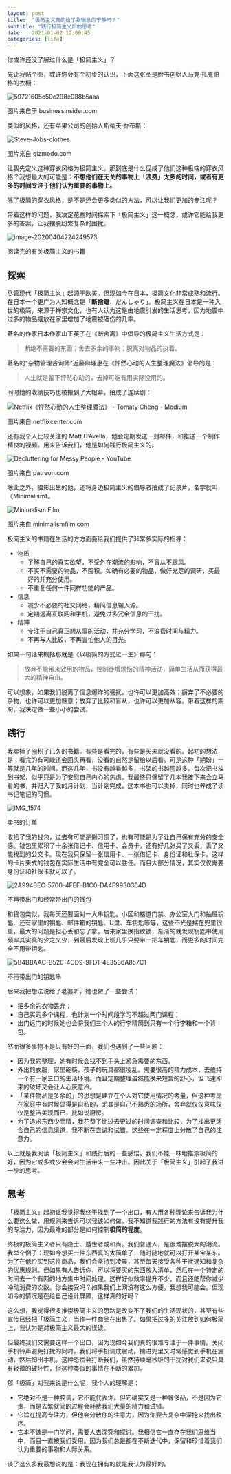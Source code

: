 ```yaml
---
layout: post
title:  "极简主义真的给了我喘息的宁静吗？"
subtitle: "践行极简主义后的思考"
date:   2021-01-02 12:00:45
categories: [life]
---
```



你或许还没了解过什么是「极简主义」？

先让我贴个图，或许你会有个初步的认识，下面这张图是脸书创始人马克·扎克伯格的衣橱：

![59721605c50c298e088b5aaa](https://tva1.sinaimg.cn/large/00831rSTgy1gdisc3udplj30u00u0wn4.jpg)

图片来自于 businessinsider.com

类似的风格，还有苹果公司的创始人斯蒂夫·乔布斯：

![Steve-Jobs-clothes](https://tva1.sinaimg.cn/large/00831rSTgy1gdise8kxg7j30sg0butal.jpg)

图片来自 gizmodo.com

让我先定义这种穿衣风格为极简主义。那到底是什么促成了他们这种极端的穿衣风格？我想最大的可能是：**不想他们在无关的事物上「浪费」太多的时间，或者有更多的时间专注于他们认为重要的事物上。**

除了极简的穿衣风格，是不是还会更多类似的方法，可以让我们更加的专注呢？

带着这样的问题，我决定花些时间探索下「极简主义」这一概念，或许它能给我更多的答案，让我摆脱纷繁复杂的困扰。

![image-20200404224249573](https://tva1.sinaimg.cn/large/00831rSTgy1gdist44jtfj30gx05qmzo.jpg)

阅读完的有关极简主义的书籍

## 探索

尽管现代「极简主义」起源于欧美。但现如今在日本，极简文化非常成熟和流行。在日本一个更广为人知概念是「**断捨離**、だんしゃり」。极简主义在日本是一种入世的极简，来源于禅宗文化，也有人认为这是由地震引发的生活思考，因为地震中过多的物品摆放在家里增加了地震被砸伤的几率。

著名的作家日本作家山下英子在《断舍离》中倡导的极简主义生活方式是：

> 断绝不需要的东西；舍去多余的事物；脱离对物品的执着。

著名的“杂物管理咨询师”近藤麻理惠在《怦然心动的人生整理魔法》倡导的是：

> 人生就是留下怦然心动的，去掉可能有用实际没用的。

同时她的收纳技巧也被搬到了大银幕，拍成了连续剧：

![Netflix《怦然心動的人生整理魔法》 - Tomaty Cheng - Medium](https://tva1.sinaimg.cn/large/00831rSTgy1gdjcaxny5pj30u00u0ahr.jpg)

图片来自 netflixcenter.com

还有我个人比较关注的 Matt D’Avella，他会定期发送一封邮件，和推送一个制作精良的视频。用来告诉我们，他是如何践行极简主义的。

![Decluttering for Messy People - YouTube](https://tva1.sinaimg.cn/large/00831rSTgy1gdjcciz7m6j30zk0k0teg.jpg)

图片来自 patreon.com

除此之外，摄影出生的他，还将身边极简主义的倡导者拍成了记录片，名字就叫《Minimalism》。

![Minimalism Film](https://tva1.sinaimg.cn/large/00831rSTgy1gdjcd0euylj30eo0motah.jpg)

图片来自 minimalismfilm.com

极简主义的书籍在生活的方方面面给我们提供了非常多实际的指导：

- 物质
  - 了解自己的真实欲望，不受外在潮流的影响，不盲从不跟风。
  - 不买不需要的物品，不囤积。如确有必要的物品，做好充足的调研，买最好的并充分使用。
  - 不重复任何一件同样功能的产品。
- 信息
  - 减少不必要的社交网络，精简信息输入源。
  - 定期远离互联网和手机，避免过多冗余信息的干扰。
- 精神
  - 专注于自己真正想从事的活动，并充分学习，不浪费时间与精力。
  - 不再与人比较，不再害怕他人的目光。

如果一句话来概括那就是《以极简的方式过一生》那句：

> 放弃不能带来效用的物品，控制徒增烦恼的精神活动，简单生活从而获得最大的精神自由。

可以想象，如果我们脱离了信息爆炸的骚扰，也许可以更加高效；摒弃了不必要的杂物，也许可以更加惬意；放弃了比较和盲从，也许可以更加从容。带着这样的期盼，我决定做一些小小的尝试。

## 践行

我卖掉了囤积了已久的书籍。有些是看完的，有些是买来就没看的。起初的想法是：看完的有可能还会回头再看，没看的自然是留给以后看。可是这种「期盼」一等就是几年的时间。而这几年，书没有越看越多，书架的书越囤越多。每次把书放到书架，似乎只是为了安慰自己内心的焦虑。我最终只保留了几本我接下来会立马看的书，并归入了我的月计划，当计划完成，这本书也可以卖掉，同时也养成了读书记笔记的习惯。

![IMG_1574](https://tva1.sinaimg.cn/large/00831rSTgy1gdj8uy85u8j30n01i3wlk.jpg)

卖书的订单

收拾了我的钱包，过去有可能是懒习惯了，也有可能是为了让自己保有充分的安全感。钱包里累积了十余张借记卡、信用卡、会员卡，还有好几张买了又丢，丢了又能找到的公交卡。现在我只保留一张信用卡、一张借记卡、身份证和社保卡。这样的卡片夹式的钱包在实际生活中有完全可以胜任。而且大部分情况，其实仅仅需要身份证和社保卡就可以了。

![2A994BEC-5700-4FEF-B1C0-DA4F9930364D](https://tva1.sinaimg.cn/large/00831rSTgy1gdisa6wqbdj30u00u0kjn.jpg)

不再带出门和经常带出门的钱包

和钱包类似，我每天还要面对一大串钥匙。小区和楼道门禁、办公室大门和抽屉钥匙、还有家里的钥匙、邮件箱的钥匙、U盘、车钥匙等等，这些不光是揣在兜里很重，最大的问题是担心丢和忘了拿。后来家里换指纹锁，渐渐的就发现钥匙串使用频率其实真的少之又少，到最后发现上班几乎只要带一把车钥匙，而更多的时间完全不用带钥匙。

![5B4BBAAC-B520-4CD9-9FD1-4E3536A857C1](https://tva1.sinaimg.cn/large/00831rSTgy1gdisa3bhfgj30u00u0e82.jpg)

不再带出门的钥匙串

后来我把想法说给了老婆听，她也做了一些尝试：

- 把多余的衣物丢弃；
- 自己买的多个课程，也计划一个时间段学习不超过两门课程；
- 出门远门的时候她也会将我们三个人的行李精简到只有一个行李箱和一个背包。

然而很多事物不是只有好的一面，我们也遇到了一些问题：

- 因为我的整理，她有时候会找不到手头上紧急需要的东西。
- 外出的衣服，家里碗筷，孩子的玩具都很凌乱。需要很高的精力成本，去维持一个有一家三口的生活环境。而且定期整理虽然能换来短暂的舒心，但飞速即来的破坏又会让人心灰意冷。
- 「某件物品是多余的」的思想是建立在个人对它使用情况的考量，但这种考虑在家庭中有时候显得是自私的，尤其是自己不熟悉的场所，舍弃就仅仅意味仅仅是整洁美观而已，比如说厨房。
- 为了追求东西少而精，我花费了比过去更过的时间调查和比较，为了找出更适合自己的信息渠道，我不断在尝试和试错。这些在一定程度上分散了自己的注意力。

以上就是我阅读「极简主义」和践行后的一些感悟。我们不能一味地推崇极简的好，因为它或多或少会会对生活带来一些冲击。因此关于「极简主义」引起了我进一步的思考。

## 思考

「极简主义」起初让我觉得我终于找到了一个出口，有人用各种理论来告诉我为什么要这么做，用规则来告诉可以我该如何做。我不知道我践行的方法有没有提升我的专注力，因为最难的部分是如何控制**极简的程度**。

终极的极简主义者只有隐士、遁世者或和尚。我们普通人，是很难摆脱大的潮流。我举个例子：现如今想买一件东西真的太简单了，随时随地就可以打开某宝某东。为了在低价买到这件商品，我们会坚持到凌晨，甚至每天接受各种干扰通知和复杂的优惠规则。但如果有人告诉你，可以将要买的东西放入清单，然后在一个特定的时间去一个有网的地方集中时间处理。这样好似效率提升不少，而且还能帮你减少冲动消费的次数。你会接受吗？如果我们上网没有这么方便，我想我可能会。但现如今的情况是在给自己设计屏障，这样真的好吗？

这么想，我觉得很多推崇极简主义的思路是改变不了我们的生活现状的，甚至有些宣传已经把「极简主义」当作一件商品在出售了。如果把过多的关注放到如何极简上，我认为是对极简主义最大的误读。

但最终我们又需要这样一个出口，因为现如今我们真的很难专注于一件事情。关闭手机铃声避免打扰的同时，我们将手机调成震动。揣进兜里又时常感觉到手机在震动，然后掏出手机。这种恐慌会打断我们，虽然持续毫秒级的干扰对我们来说只具有轻微的破坏性，但这种类似的事情在不断的累加。

那「极简」对我来说是什么呢，我个人的理解是：

- 它绝对不是一种腔调，它不能代表你。但它确实又是一种奢侈品，不是因为它贵，而是去繁就简的过程会耗费我们大量的精力和试错。
- 它旨在提高专注力，但他会分散你的注意力，因为你要去复杂中深挖来找出秩序。
- 它本不该是一门学问，需要人去深究和探讨。我相信它一直存在我们思维当中，而且一直被我们受用。因为我们总是都在不断迭代中，保留和珍惜着我们认为重要的事物和人际关系。

谈了这么多我最想说的是：我现在拥有的就是我认为最好的。

